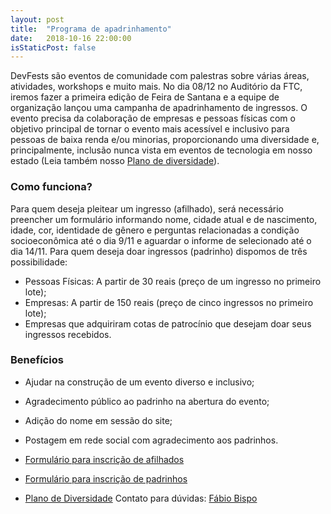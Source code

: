 ```yaml
---
layout: post
title:  "Programa de apadrinhamento"
date:   2018-10-16 22:00:00
isStaticPost: false
---
```


DevFests são eventos de comunidade com palestras sobre várias áreas, atividades, workshops e muito mais. 
No dia 08/12 no Auditório da FTC, iremos fazer a primeira edição de Feira de Santana e a equipe de organização lançou uma campanha de apadrinhamento de ingressos. O evento precisa da colaboração de empresas e pessoas físicas com o objetivo principal de tornar o evento mais acessível e inclusivo para pessoas de baixa renda e/ou minorias, proporcionando uma diversidade e, principalmente, inclusão nunca vista em eventos de tecnologia em nosso estado (Leia também nosso [Plano de diversidade](https://docs.google.com/document/d/1_WfdusR8sxiA4DfTESEgGlT9b3xfBgWLKLhXHMsABwc/edit?usp=sharing)).

### Como funciona?

Para quem deseja pleitear um ingresso (afilhado), será necessário preencher um formulário informando nome, cidade atual e de nascimento, idade, cor, identidade de gênero e perguntas relacionadas a condição socioeconômica até o dia 9/11 e aguardar o informe de selecionado até o dia 14/11.
Para quem deseja doar ingressos (padrinho) dispomos de três possibilidade:
* Pessoas Físicas: A partir de 30 reais (preço de um ingresso no primeiro lote);
* Empresas: A partir de 150 reais (preço de cinco ingressos no primeiro lote);
* Empresas que adquiriram cotas de patrocínio que desejam doar seus ingressos recebidos.

### Benefícios

* Ajudar na construção de um evento diverso e inclusivo;
* Agradecimento público ao padrinho na abertura do evento;
* Adição do nome em sessão do site;
* Postagem em rede social com agradecimento aos padrinhos.

* [Formulário para inscrição de afilhados](https://docs.google.com/forms/d/e/1FAIpQLSduO2hguU7csMoWv6Sjagb-ox35lWRSWyPPmyvBPXHeCoy5Uw/viewform?usp=sf_link)
* [Formulário para inscrição de padrinhos](https://docs.google.com/forms/d/e/1FAIpQLSf6PuFTWtHMGd2tkoTEKtLXRrrtrIeqN4gtN9Ubv2RcbAvnkQ/viewform?usp=sf_link)
* [Plano de Diversidade](ttps://docs.google.com/document/d/1_WfdusR8sxiA4DfTESEgGlT9b3xfBgWLKLhXHMsABwc/edit?usp=sharing)
Contato para dúvidas: [Fábio Bispo](fabiobispo.fsa@gmail.com)
